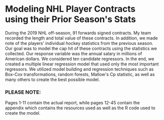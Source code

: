 # Modeling NHL Player Contracts using their Prior Season's Stats

During the 2019 NHL off-season, 91 forwards signed contracts. My team recorded the length and total value of these contracts. In addition, we made note of the players' individual hockey statistics from the previous season. Our goal was to model the cap hit of these contracts using the statistics we collected. Our response variable was the annual salary in millions of American dollars. We considered ten candidate regressors. In the end, we created a multiple linear regression model that used only the most important regressors. We utilized model building and regression techniques such as Box-Cox transformations, random forests, Mallow's Cp statistic, as well as many others to create the best possible model.


### PLEASE NOTE:

Pages 1-11 contain the actual report, while pages 12-45 contain the appendix which contains the resources used as well as the R code used to create the model.
